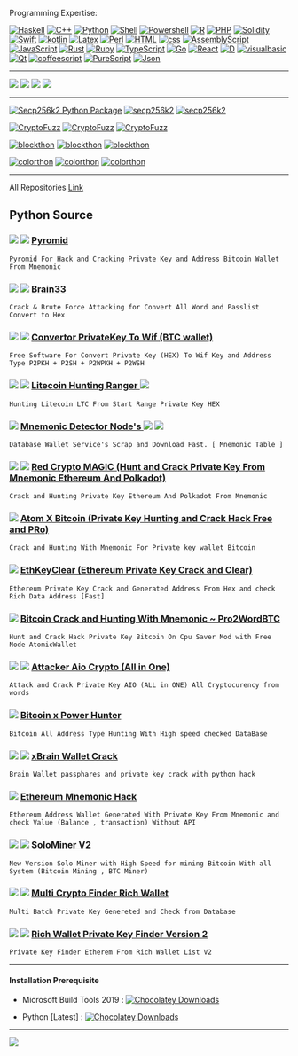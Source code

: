 Programming Expertise:

[![Haskell](https://img.shields.io/badge/-Haskell-000000?&logo=haskell&logoColor=magenta)](https://github.com/Pymmdrza)
[![C++](https://img.shields.io/badge/-C++-000000?&logo=c&logoColor=blue)](https://github.com/Pymmdrza)
[![Python](https://img.shields.io/badge/-Python-000000?&logo=Python&logoColor=yellow)](https://github.com/Pymmdrza)
[![Shell](https://img.shields.io/badge/-Shell-000?&logo=shell)](https://github.com/Pymmdrza)
[![Powershell](https://img.shields.io/badge/-Powershell-000?&logo=powershell)](https://github.com/Pymmdrza)
[![R](https://img.shields.io/badge/-R-000?&logo=R)](https://github.com/Pymmdrza)
[![PHP](https://img.shields.io/badge/-PHP-000?&logo=PHP)](https://github.com/Pymmdrza)
[![Solidity](https://img.shields.io/badge/-Solidity-000?&logo=Solidity)](https://github.com/Pymmdrza)
[![Swift](https://img.shields.io/badge/-Swift-000?&logo=swift)](https://github.com/Pymmdrza)
[![kotlin](https://img.shields.io/badge/-kotlin-000?&logo=kotlin)](https://github.com/Pymmdrza)
[![Latex](https://img.shields.io/badge/-Latex-000?&logo=latex)](https://github.com/Pymmdrza)
[![Perl](https://img.shields.io/badge/-Perl-000?&logo=perl)](https://github.com/Pymmdrza)
[![HTML](https://img.shields.io/badge/-HTML-000000?&logo=HTML5)](https://github.com/Pymmdrza)
[![css](https://img.shields.io/badge/-CSS-000000?&logo=css3&logoColor=yellow)](https://github.com/Pymmdrza)
[![AssemblyScript](https://img.shields.io/badge/-Assembly-000?&logo=assemblyscript)](https://github.com/Pymmdrza)
[![JavaScript](https://img.shields.io/badge/-JavaScript-000?&logo=JavaScript)](https://github.com/Pymmdrza)
[![Rust](https://img.shields.io/badge/-Rust-000000?&logo=Rust)](https://github.com/Pymmdrza)
[![Ruby](https://img.shields.io/badge/-Ruby-000000?&logo=Ruby&logoColor=red)](https://github.com/Pymmdrza)
[![TypeScript](https://img.shields.io/badge/-TypeScript-000?&logo=TypeScript)](https://github.com/Pymmdrza)
[![Go](https://img.shields.io/badge/-Go-000?&logo=Go)](https://github.com/Pymmdrza)
[![React](https://img.shields.io/badge/-React-000?&logo=react)](https://github.com/Pymmdrza)
[![D](https://img.shields.io/badge/-D-000?&logo=d)](https://github.com/Pymmdrza)
[![visualbasic](https://img.shields.io/badge/-VisualBasic-000?&logo=visualbasic)](https://github.com/Pymmdrza)
[![Qt](https://img.shields.io/badge/-Qt-000?&logo=qt)](https://github.com/Pymmdrza)
[![coffeescript](https://img.shields.io/badge/-CoffeeScript-000?&logo=coffeescript)](https://github.com/Pymmdrza)
[![PureScript](https://img.shields.io/badge/-PureScript-000?&logo=purescript)](https://github.com/Pymmdrza)
[![Json](https://img.shields.io/badge/-JSON-000?&logo=json)](https://github.com/Pymmdrza)

---

[![](https://img.shields.io/badge/%20Web%20Site-Mmdrza.Com-eb951b?style=plastic)](https://mmdrza.com) [![](https://img.shields.io/badge/Telegram-Channel-blue?style=plastic&logo=Telegram)](https://t.me/Cryptoixer) [![](https://img.shields.io/badge/Telegram-ID%20MrPyMmdrza-blue?style=plastic&logo=Telegram)](https://t.me/MrPyMmdrza)
[![](https://komarev.com/ghpvc/?username=Pymmdrza&label=Profile%20views&color=E84D3D&style=plastic)](https://github.com/Pymmdrza)


---

[![Secp256k2 Python Package](https://img.shields.io/badge/Python_Package-SECP256k2-5bb656?logo=Python&logoColor=bababa&style=plastic)](https://secp256k2.readthedocs.io/en/latest/) [![secp256k2](https://img.shields.io/badge/pip%20install%20secp256k2-4a4a4a?style=plastic&logo=windows)](https://pypi.org/project/secp256k2/) [![secp256k2](https://img.shields.io/badge/pip3%20install%20secp256k2-4a4a4a?style=plastic&logo=linux&logoColor=yellow)](https://pypi.org/project/secp256k2/)

[![CryptoFuzz](https://img.shields.io/badge/Python_Package-cryptoFuzz-5bb656?logo=Python&logoColor=bababa&link=https://pymmdrza.github.io/cryptoFuzz&style=plastic)](https://cryptofuzz.readthedocs.io/en/latest/ 'CryptoFuzz') [![CryptoFuzz](https://img.shields.io/badge/pip%20install%20cryptofuzz-4a4a4a?style=plastic&logo=windows)](https://pypi.org/project/cryptofuzz) [![CryptoFuzz](https://img.shields.io/badge/pip3%20install%20cryptofuzz-grey?style=plastic&logo=linux)](https://cryptofuzz.readthedocs.io/en/latest/ 'CryptoFuzz')


[![blockthon](https://img.shields.io/badge/Python_Package-blockthon-5bb656?logo=Python&logoColor=bababa&style=plastic)](https://blockthon.github.io/Blockthon 'Blockthon Python Package') [![blockthon](https://img.shields.io/badge/pip%20install%20blockthon-4a4a4a?style=plastic&logo=windows)](https://pypi.org/project/blockthon) [![blockthon](https://img.shields.io/badge/pip3%20install%20blockthon-grey?style=plastic&logo=linux)](https://pypi.org/project/blockthon)


[![colorthon](https://img.shields.io/badge/Python_Package-colorthon-5bb656?logo=Python&logoColor=bababa&style=plastic)](https://colorthon.github.io/colorthon) [![colorthon](https://img.shields.io/badge/pip%20install%20colorthon-4a4a4a?style=plastic&link=https://pypi.org/project/colorthon/&logo=windows)](https://colorthon.github.io/colorthon) [![colorthon](https://img.shields.io/badge/pip3%20install%20colorthon-grey?style=plastic&logo=linux)](https://colorthon.github.io/colorthon)

---


All Repositories [Link](https://github.com/Pymmdrza?tab=repositories)

## Python Source


### ![](https://img.shields.io/badge/-FREE-red?style=plastic)  ![](https://img.shields.io/badge/Repo-New-yellow?style=plastic) [Pyromid](https://github.com/Pymmdrza/Pyromid 'Pyromid For Hack and Cracking Private Key and Address Bitcoin Wallet From Mnemonic')

`Pyromid For Hack and Cracking Private Key and Address Bitcoin Wallet From Mnemonic`


### ![](https://img.shields.io/badge/-FREE-red?style=plastic)  ![](https://img.shields.io/badge/Repo-New-yellow?style=plastic) [Brain33](https://github.com/Pymmdrza/Brain33 'Crack & Brute Force Attacking for Convert All Word and Passlist Convert to Hex')

`Crack & Brute Force Attacking for Convert All Word and Passlist Convert to Hex`


### ![](https://img.shields.io/badge/-FREE-red?style=plastic)  ![](https://img.shields.io/badge/Repo-New-yellow?style=plastic) [Convertor PrivateKey To Wif (BTC wallet)](https://github.com/Pymmdrza/CWF_Convertor-WIF 'Convertor PrivateKey To Wif (BTC wallet)')

`Free Software For Convert Private Key (HEX) To Wif Key and Address Type P2PKH + P2SH + P2WPKH + P2WSH`

### ![](https://img.shields.io/badge/-FREE-red?style=plastic)  ![](https://img.shields.io/badge/Repo-New-yellow?style=plastic) [Litecoin Hunting Ranger ](https://github.com/Pymmdrza/LiteHuntRanger 'Hunting Litecoin LTC From Start Range Private Key HEX') ![](https://img.shields.io/badge/-Update-blue?style=plastic)

`Hunting Litecoin LTC From Start Range Private Key HEX`

### ![](https://img.shields.io/badge/Repo-New-yellow?style=plastic) [Mnemonic Detector Node's ](https://github.com/Pymmdrza/MnemonicDetector 'Mnemonic Detector Scrap Mnemonic From All Node Wallet Service') ![](https://img.shields.io/badge/-Update-blue?style=plastic) ![](https://img.shields.io/badge/PRO-Version-red?style=plastic)

`Database Wallet Service's Scrap and Download Fast. [ Mnemonic Table ] `

### ![](https://img.shields.io/badge/-FREE-red?style=plastic)  ![](https://img.shields.io/badge/Repo-New-yellow?style=plastic) [Red Crypto MAGIC (Hunt and Crack Private Key From Mnemonic Ethereum And Polkadot) ](https://github.com/Pymmdrza/REDCryptoMAGIC 'Red Crypto MAGIC (Hunt and Crack Private Key From Mnemonic Ethereum And Polkadot') 

`Crack and Hunting Private Key Ethereum And Polkadot From Mnemonic`

### ![](https://img.shields.io/badge/Repo-New-yellow?style=plastic) [Atom X Bitcoin (Private Key Hunting and Crack Hack Free and PRo) ](https://github.com/Pymmdrza/AtomXBitcoin 'Atom X Bitcoin (Private Key Hunting and Crack Hack)') 

`Crack and Hunting With Mnemonic For Private key wallet Bitcoin`

### ![](https://img.shields.io/badge/Repo-New-yellow?style=plastic) [EthKeyClear (Ethereum Private Key Crack and Clear) ](https://github.com/Pymmdrza/EthKeyClear 'Ethereum Hack Crack Private Key Private Key Wallet') 

`Ethereum Private Key Crack and Generated Address From Hex and check Rich Data Address [Fast]`

### ![](https://img.shields.io/badge/Repo-New-yellow?style=plastic) [Bitcoin Crack and Hunting With Mnemonic ~ Pro2WordBTC ](https://github.com/Pymmdrza/Pro2WordBTC 'Bitcoin Crack and Hunting With Mnemonic ~ Pro2WordBTC') 

`Hunt and Crack Hack Private Key Bitcoin On Cpu Saver Mod with Free Node AtomicWallet`

### ![](https://img.shields.io/badge/-FREE-red?style=plastic)  ![](https://img.shields.io/badge/Repo-New-yellow?style=plastic) [Attacker Aio Crypto (All in One) ](https://github.com/Pymmdrza/AttackAIO_Crypto 'Attack and Crack Private Key AIO (ALL in ONE) All Cryptocurency from words') 

`Attack and Crack Private Key AIO (ALL in ONE) All Cryptocurency from words`

### ![](https://img.shields.io/badge/Repo-New-yellow?style=plastic) [Bitcoin x Power Hunter](https://github.com/Pymmdrza/BitcoinXPowerHunter 'bitcoin private key crack and hack all address type')

`Bitcoin All Address Type Hunting With High speed checked DataBase`

### ![](https://img.shields.io/badge/-FREE-red?style=plastic)  ![](https://img.shields.io/badge/Repo-New-yellow?style=plastic) [xBrain Wallet Crack](https://github.com/Pymmdrza/xBrainWallet 'Brain Wallet passphares and private key crack woth python hack')

`Brain Wallet passphares and private key crack with python hack`

### ![](https://img.shields.io/badge/Repo-New-yellow?style=plastic) [Ethereum Mnemonic Hack](https://github.com/Pymmdrza/EthereumMnemonicCrack 'Ethereum Mnemonic Hack')

`Ethereum Address Wallet Generated With Private Key From Mnemonic and check Value (Balance , transaction) Without API`

### ![](https://img.shields.io/badge/-FREE-red?style=plastic)  ![](https://img.shields.io/badge/Repo-New-yellow?style=plastic) [SoloMiner V2](https://github.com/Pymmdrza/SoloMinerV2 'Mining Bitcoin Script Solo')

`New Version Solo Miner with High Speed for mining Bitcoin With all System (Bitcoin Mining , BTC Miner)`

### ![](https://img.shields.io/badge/-FREE-red?style=plastic)  ![](https://img.shields.io/badge/Repo-New-yellow?style=plastic) [Multi Crypto Finder Rich Wallet](https://github.com/Pymmdrza/MultiCryptoFinderRich 'Multi Crypto Finder Rich Wallet')

`Multi Batch Private Key Genereted and Check from Database`

### ![](https://img.shields.io/badge/-FREE-red?style=plastic)  ![](https://img.shields.io/badge/Repo-New-yellow?style=plastic) [Rich Wallet Private Key Finder Version 2](https://github.com/Pymmdrza/RichWalletPrivateKeyFinder2 'Private Key Finder Ethereum')

`Private Key Finder Etherem From Rich Wallet List V2`

---

#### Installation Prerequisite


- Microsoft Build Tools 2019 : [![Chocolatey Downloads](https://img.shields.io/chocolatey/dt/microsoft-build-tools)](https://visualstudio.microsoft.com/downloads/?q=build+tools#build-tools-for-visual-studio-2022)

- Python [Latest] : [![Chocolatey Downloads](https://img.shields.io/chocolatey/dt/python)](https://python.org)

---

 [![](https://img.shields.io/keybase/btc/pymmdrza?style=plastic&color=orange&logo=bitcoin)]()


